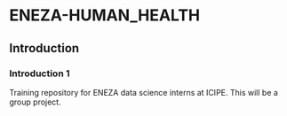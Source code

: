 # ENEZA-HUMAN_HEALTH
## Introduction
### Introduction 1
Training repository for ENEZA data science interns at ICIPE.
This will be a group project.
